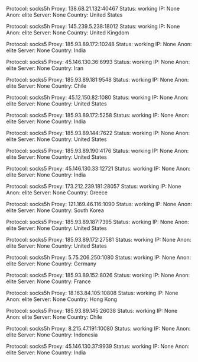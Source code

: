 Protocol: socks5h
Proxy: 138.68.21.132:40467
Status: working
IP: None
Anon: elite
Server: None
Country: United States

Protocol: socks5h
Proxy: 145.239.5.238:18012
Status: working
IP: None
Anon: elite
Server: None
Country: United Kingdom

Protocol: socks5
Proxy: 185.93.89.172:10248
Status: working
IP: None
Anon: elite
Server: None
Country: India

Protocol: socks5
Proxy: 45.146.130.36:6993
Status: working
IP: None
Anon: elite
Server: None
Country: Iran

Protocol: socks5
Proxy: 185.93.89.181:9548
Status: working
IP: None
Anon: elite
Server: None
Country: Chile

Protocol: socks5h
Proxy: 45.12.150.82:1080
Status: working
IP: None
Anon: elite
Server: None
Country: United States

Protocol: socks5
Proxy: 185.93.89.172:5258
Status: working
IP: None
Anon: elite
Server: None
Country: India

Protocol: socks5
Proxy: 185.93.89.144:7622
Status: working
IP: None
Anon: elite
Server: None
Country: United States

Protocol: socks5
Proxy: 185.93.89.190:4176
Status: working
IP: None
Anon: elite
Server: None
Country: United States

Protocol: socks5
Proxy: 45.146.130.33:12721
Status: working
IP: None
Anon: elite
Server: None
Country: India

Protocol: socks5
Proxy: 173.212.239.181:28057
Status: working
IP: None
Anon: elite
Server: None
Country: Greece

Protocol: socks5h
Proxy: 121.169.46.116:1090
Status: working
IP: None
Anon: elite
Server: None
Country: South Korea

Protocol: socks5
Proxy: 185.93.89.187:7395
Status: working
IP: None
Anon: elite
Server: None
Country: United States

Protocol: socks5
Proxy: 185.93.89.172:27581
Status: working
IP: None
Anon: elite
Server: None
Country: United States

Protocol: socks5h
Proxy: 5.75.206.250:1080
Status: working
IP: None
Anon: elite
Server: None
Country: Germany

Protocol: socks5
Proxy: 185.93.89.152:8026
Status: working
IP: None
Anon: elite
Server: None
Country: France

Protocol: socks5h
Proxy: 18.163.84.105:10808
Status: working
IP: None
Anon: elite
Server: None
Country: Hong Kong

Protocol: socks5
Proxy: 185.93.89.145:26038
Status: working
IP: None
Anon: elite
Server: None
Country: Chile

Protocol: socks5h
Proxy: 8.215.47.191:10080
Status: working
IP: None
Anon: elite
Server: None
Country: Indonesia

Protocol: socks5
Proxy: 45.146.130.37:9939
Status: working
IP: None
Anon: elite
Server: None
Country: India

